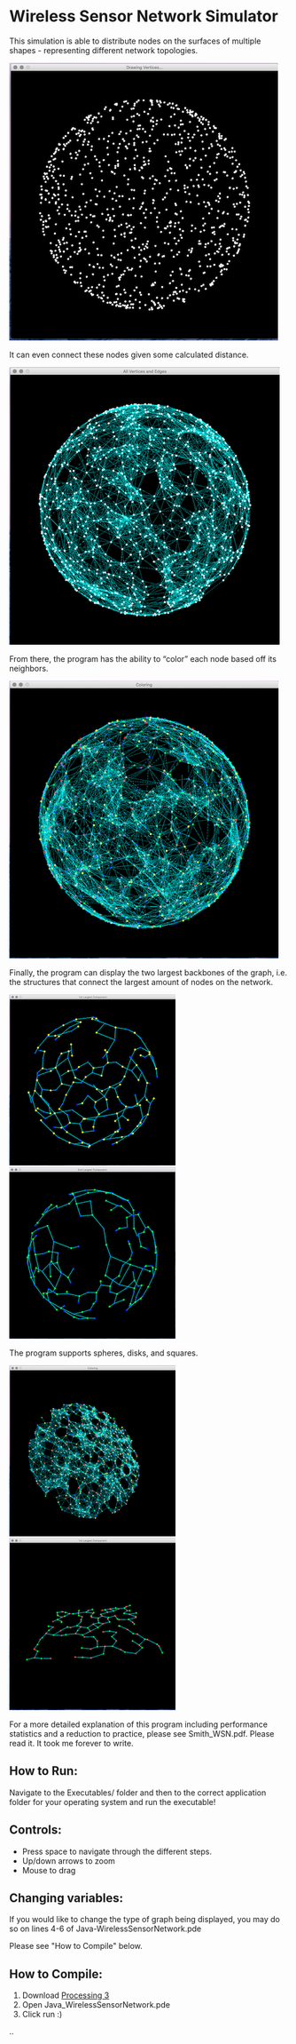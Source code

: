 # Wireless Sensor Network Simulator

This simulation is able to distribute nodes on the surfaces of multiple shapes - representing different network topologies.

![Drawing Vertices](Screenshots/1.png)

It can even connect these nodes given some calculated distance.

![Connecting nodes](Screenshots/2.png)

From there, the program has the ability to “color” each node based off its neighbors.

![Coloring](Screenshots/3.png)

Finally, the program can display the two largest backbones of the graph, i.e. the structures that connect the largest amount of nodes on the network.

![First Largest Bipartite](Screenshots/4.png)
![Second Largest Bipartite](Screenshots/5.png)

The program supports spheres, disks, and squares.

![Disk](Screenshots/6.png)
![Square](Screenshots/7.png)

For a more detailed explanation of this program including performance statistics and a reduction to practice, please see Smith_WSN.pdf.
Please read it. It took me forever to write.

## How to Run:

Navigate to the Executables/ folder and then to the correct application folder for your operating system and run the executable!

## Controls:
* Press space to navigate through the different steps.
* Up/down arrows to zoom
* Mouse to drag 

## Changing variables:

If you would like to change the type of graph being displayed, you may do so on lines 4-6 of Java-WirelessSensorNetwork.pde

Please see "How to Compile" below.

## How to Compile:
1. Download [Processing 3](https://processing.org/download/) 
2. Open Java_WirelessSensorNetwork.pde
3. Click run :)

..

